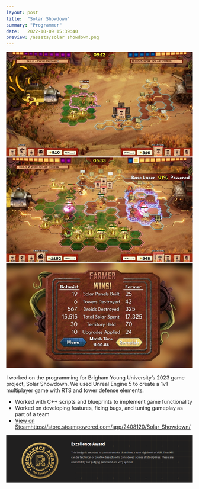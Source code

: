 ```yaml
---
layout: post
title:  "Solar Showdown"
summary: "Programmer"
date:   2022-10-09 15:39:40
preview: /assets/solar showdown.png
---
```


![Picture 1](/assets/ss_d5b3ba4ef921feef12313115f578a9a4d7da94d7.jpg)
![Picture 2](/assets/ss_6cefbe835fc1f9364ccc99675b9bc7dee4217963.jpg)
![Picture 3](/assets/ss_289f2bb847002ed64e9728d5a1a2d1e466f7908f.jpg)

I worked on the programming for Brigham Young University’s 2023 game project, Solar Showdown. We used Unreal Engine 5 to create a 1v1 multiplayer game with RTS and tower defense elements.

* Worked with C++ scripts and blueprints to implement game functionality
* Worked on developing features, fixing bugs, and tuning gameplay as part of a team
* [View on Steam](https://store.steampowered.com/app/2408120/Solar_Showdown/)https://store.steampowered.com/app/2408120/Solar_Showdown/

![Picture 3](/assets/image.png)
